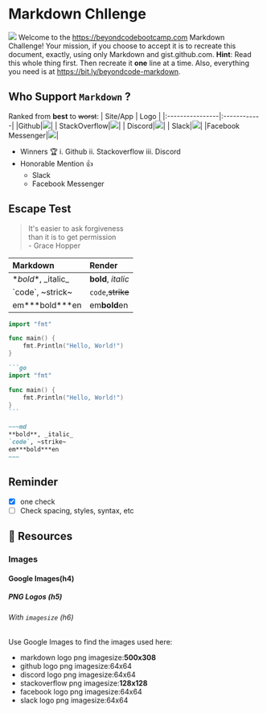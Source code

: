 
# Markdown Chllenge

![](https://upload.wikimedia.org/wikipedia/commons/thumb/4/48/Markdown-mark.svg/1280px-Markdown-mark.svg.png)
Welcome to the https://beyondcodebootcamp.com Markdown Challenge!
Your mission, if you choose to accept it is to recreate this document, exactly, using only Markdown and gist.github.com.
**Hint**: Read this whole thing first. Then recreate it **one** line at a time.
Also, everything you need is at https://bit.ly/beyondcode-markdown. 
## Who Support `Markdown` ?
Ranked from **best** to  ~~worst~~:
| Site/App |    Logo    |
|:----------------|:------------|
|Github|![](https://sc.filehippo.net/images/t_app-logo-l,f_auto,dpr_auto/p/5fa45cf4-9a9b-11e6-861a-00163ec9f5fa/4242369951/github-icon.png)|
| StackOverflow|![](https://blog.grio.com/wp-content/uploads/2012/09/stackoverflow.png)| 
| Discord|![](https://de.filester.net/images/apps/discord.webp)|
| Slack|![](https://sc.filehippo.net/images/t_app-logo-l,f_auto,dpr_auto/p/66b4686e-a4f9-11e6-b5ba-00163ed833e7/3976836507/slack-logo)|
|Facebook Messenger|![](https://screenshots.dgtcdn.net/images/t_app-logo-l,f_auto,dpr_auto/p/c2987150-9b64-11e6-baaa-00163ec9f5fa/4020520298/facebook-messenger-logo.jpg)|

 - Winners :trophy:
	  i. Github
	  ii. Stackoverflow
	  iii. Discord
 - Honorable Mention :+1:
	 - Slack
	 - Facebook Messenger

## Escape Test 
> It's easier to ask forgiveness <br> than it is to get permission <br> - Grace Hopper

 | Markdown | Render |
 |:----------------|:------------|
 |\**bold**, \_italic_|**bold**, _italic_|
 |\`code\`, \~strick~ | `code`,~~strike~~|
 |em\*\*\*bold***en|em**bold**en|

```go
import "fmt"

func main() {
	fmt.Println("Hello, World!")
}
```

````md
```go
import "fmt"

func main() {
	fmt.Println("Hello, World!")
}
```
````

```md
~~~md
**bold**, _italic_
`code`, ~strike~
em***bold***en
~~~
```
## Reminder
- [x] one check
- [ ] Check spacing, styles, syntax, etc
## :link: Resources
### Images
#### Google Images(h4)
##### PNG Logos (h5)
######  With `imagesize` (h6)
Use Google Images to find the images used here:

 - markdown logo png imagesize:**500x308**
 - github logo png imagesize:64x64
 - discord logo png imagesize:64x64
 - stackoverflow png imagesize:**128x128**
 - facebook logo png imagesize:64x64
 - slack logo png imagesize:64x64
<!--stackedit_data:
eyJoaXN0b3J5IjpbLTExNzkwMjY1NzEsMTUyMjM3OTc2M119
-->